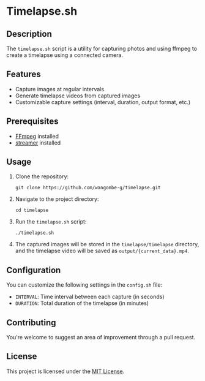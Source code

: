 # Timelapse.sh

## Description
The `timelapse.sh` script is a utility for capturing photos and using ffmpeg to create a timelapse using a connected camera.

## Features
- Capture images at regular intervals
- Generate timelapse videos from captured images
- Customizable capture settings (interval, duration, output format, etc.)

## Prerequisites
- [FFmpeg](https://ffmpeg.org/
) installed
- [streamer](https://manpages.ubuntu.com/manpages/jammy/man1/streamer.1.html) installed

## Usage
1. Clone the repository:
	```shell
	git clone https://github.com/wangombe-g/timelapse.git
	```

2. Navigate to the project directory:
	```shell
	cd timelapse
	```

3. Run the `timelapse.sh` script:
	```shell
	./timelapse.sh
	```

4. The captured images will be stored in the `timelapse/timelapse` directory, and the timelapse video will be saved as `output/{current_data}.mp4`.

## Configuration
You can customize the following settings in the `config.sh` file:
- `INTERVAL`: Time interval between each capture (in seconds)
- `DURATION`: Total duration of the timelapse (in minutes)

## Contributing
You're welcome to suggest an area of improvement through a pull request.

## License
This project is licensed under the [MIT License](https://opensource.org/license/mit).